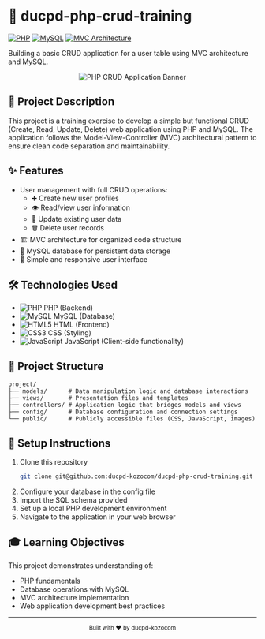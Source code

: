 # 🚀 ducpd-php-crud-training

[![PHP](https://img.shields.io/badge/PHP-777BB4?style=for-the-badge&logo=php&logoColor=white)](https://www.php.net/)
[![MySQL](https://img.shields.io/badge/MySQL-4479A1?style=for-the-badge&logo=mysql&logoColor=white)](https://www.mysql.com/)
[![MVC Architecture](https://img.shields.io/badge/MVC-Architecture-blue?style=for-the-badge)](https://en.wikipedia.org/wiki/Model%E2%80%93view%E2%80%93controller)

Building a basic CRUD application for a user table using MVC architecture and MySQL.

<div align="center">
  <img src="https://via.placeholder.com/800x200/0077B5/FFFFFF/?text=PHP+CRUD+Training" alt="PHP CRUD Application Banner">
</div>

## 📝 Project Description

This project is a training exercise to develop a simple but functional CRUD (Create, Read, Update, Delete) web application using PHP and MySQL. The application follows the Model-View-Controller (MVC) architectural pattern to ensure clean code separation and maintainability.

## ✨ Features

- User management with full CRUD operations:
  - ➕ Create new user profiles
  - 👁️ Read/view user information
  - 🔄 Update existing user data
  - 🗑️ Delete user records
- 🏗️ MVC architecture for organized code structure
- 💾 MySQL database for persistent data storage
- 🎨 Simple and responsive user interface

## 🛠️ Technologies Used

- ![PHP](https://img.shields.io/badge/-PHP-777BB4?style=flat&logo=php&logoColor=white) PHP (Backend)
- ![MySQL](https://img.shields.io/badge/-MySQL-4479A1?style=flat&logo=mysql&logoColor=white) MySQL (Database)
- ![HTML5](https://img.shields.io/badge/-HTML5-E34F26?style=flat&logo=html5&logoColor=white) HTML (Frontend)
- ![CSS3](https://img.shields.io/badge/-CSS3-1572B6?style=flat&logo=css3&logoColor=white) CSS (Styling)
- ![JavaScript](https://img.shields.io/badge/-JavaScript-F7DF1E?style=flat&logo=javascript&logoColor=black) JavaScript (Client-side functionality)

## 📁 Project Structure

```
project/
├── models/      # Data manipulation logic and database interactions
├── views/       # Presentation files and templates
├── controllers/ # Application logic that bridges models and views
├── config/      # Database configuration and connection settings
└── public/      # Publicly accessible files (CSS, JavaScript, images)
```

## 🚦 Setup Instructions

1. Clone this repository
   ```bash
   git clone git@github.com:ducpd-kozocom/ducpd-php-crud-training.git
   ```
2. Configure your database in the config file
3. Import the SQL schema provided
4. Set up a local PHP development environment
5. Navigate to the application in your web browser

## 🎓 Learning Objectives

This project demonstrates understanding of:

- PHP fundamentals
- Database operations with MySQL
- MVC architecture implementation
- Web application development best practices

---

<div align="center">
  <sub>Built with ❤️ by ducpd-kozocom</sub>
</div>
